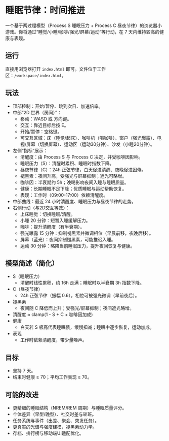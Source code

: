 # 睡眠节律：时间推进

一个基于两过程模型（Process S 睡眠压力 + Process C 昼夜节律）的浏览器小游戏。你将通过“睡觉/小睡/咖啡/强光/屏幕/运动”等行动，在 7 天内维持较高的健康与表现。

## 运行

直接用浏览器打开 `index.html` 即可。文件位于工作区：`/workspace/index.html`。

## 玩法

- 顶部控制：开始/暂停、跳到次日、加速倍率。
- 中部“2D 世界（房间）”：
  - 移动：WASD 或 方向键。
  - 交互：靠近目标后按 E。
  - 开始/暂停：空格键。
  - 可交互区域：床（睡觉/起床）、咖啡机（喝咖啡）、窗户（强光曝露）、电视/屏幕（切换屏幕）、运动区（运动30分钟）、沙发（小睡20分钟）。
- 左侧“指标”展示：
  - 清醒度：由 Process S 与 Process C 决定，并受咖啡因影响。
  - 睡眠压力（S）：清醒时累积、睡眠时指数下降。
  - 昼夜节律（C）：24h 正弦节律，白天促进清醒、夜晚促进困倦。
  - 褪黑素：夜间升高，受强光与屏幕抑制；遮光可略增。
  - 咖啡因：半衰期约 5h；晚喝影响夜间入睡与睡眠质量。
  - 健康：长期睡眠不足下降；优质睡眠与运动帮助恢复。
  - 表现：工作时（09:00-17:00）依赖清醒度。
- 中部曲线：最近 24 小时清醒度、睡眠压力与昼夜节律的走势。
- 右侧行动（与2D交互等效）：
  - 上床睡觉：切换睡眠/清醒。
  - 小睡 20 分钟：短暂入睡缓解压力。
  - 咖啡：提升清醒度（有半衰期）。
  - 强光曝露 15 分钟：抑制褪黑素并微调相位（早晨前移，夜晚后移）。
  - 屏幕（蓝光）：夜间抑制褪黑素，可能推迟入睡。
  - 运动 30 分钟：略降当前睡眠压力，提升夜间恢复与健康。

## 模型简述（简化）

- S（睡眠压力）
  - 清醒时线性累积，约 16h 走满；睡眠时以半衰期 3h 指数下降。
- C（昼夜节律）
  - 24h 正弦节律（振幅 0.6），相位可被强光微调（早前夜后）。
- 褪黑素
  - 夜间随 C 降低而上升；受强光/屏幕抑制；夜间遮光略增。
- 清醒度 ≈ clamp(1 - S + C + 咖啡因加成)
- 健康
  - 白天若 S 极高代表睡眠债，缓慢扣减；睡眠中逐步恢复，运动加成。
- 表现
  - 工作时依赖清醒度，带少量噪声。

## 目标

- 坚持 7 天。
- 结束时健康 ≥ 70；平均工作表现 ≥ 70。

## 可能的改进

- 更精细的睡眠结构（NREM/REM 周期）与睡眠质量评分。
- 个体差异（早型/晚型）、社交时差与轮班。
- 任务系统与事件（出差、聚会、突发任务）。
- 更真实的光谱与强度建模，褪黑素动力学。
- 存档、排行榜与移动端UI适配优化。